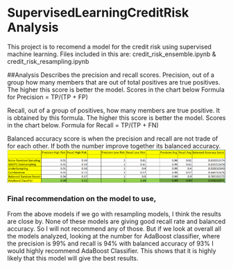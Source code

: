 # SupervisedLearningCreditRisk Analysis
This project is to recomend a model for the credit risk using supervised machine learning.
Files included in this are: credit_risk_ensemble.ipynb & credit_risk_resampling.ipynb

##Analysis
Describes the precision and recall scores. 
Precision,  out of a group how many members that are out of total positives are true positives. The higher this score is better the model. Scores in the chart below Formula for Precision = TP/(TP + FP)

Recall, out of a group of positives, how many members are true positive. It is obtained by this formula. The higher this score is better the model. Scores in the chart below. Formula for Recall = TP/(TP + FN)

Balanced accuracy score is when the precision and recall are not trade of for each other. If both the number improve together its balanced accuracy.
![](images/Analysis.PNG)
 
### Final recommendation on the model to use,
From the above models if we go with resampling models, I think the results are close by. None of these models are giving good recall rate and balanced accuracy. So I will not recommend any of those.
But if we look at overall all the models analyzed, looking at the number for AdaBoost classifier, where the precision is 99% and recall is 94% with balanced accuracy of 93% I would highly recommend AdaBoost Classifier. This shows that it is highly likely that this model will give the best results.
